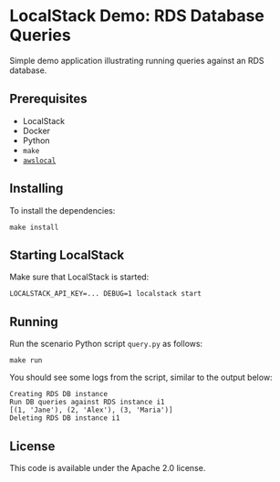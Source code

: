 # LocalStack Demo: RDS Database Queries

Simple demo application illustrating running queries against an RDS database.

## Prerequisites

* LocalStack
* Docker
* Python
* `make`
* [`awslocal`](https://github.com/localstack/awscli-local)

## Installing

To install the dependencies:
```
make install
```

## Starting LocalStack

Make sure that LocalStack is started:
```
LOCALSTACK_API_KEY=... DEBUG=1 localstack start
```

## Running

Run the scenario Python script `query.py` as follows:
```
make run
```

You should see some logs from the script, similar to the output below:
```
Creating RDS DB instance
Run DB queries against RDS instance i1
[(1, 'Jane'), (2, 'Alex'), (3, 'Maria')]
Deleting RDS DB instance i1
```

## License

This code is available under the Apache 2.0 license.
